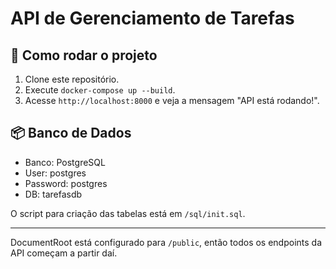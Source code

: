 # API de Gerenciamento de Tarefas

## 🚀 Como rodar o projeto

1. Clone este repositório.
2. Execute `docker-compose up --build`.
3. Acesse `http://localhost:8000` e veja a mensagem "API está rodando!".

## 📦 Banco de Dados

- Banco: PostgreSQL
- User: postgres
- Password: postgres
- DB: tarefasdb

O script para criação das tabelas está em `/sql/init.sql`.

---

DocumentRoot está configurado para `/public`, então todos os endpoints da API começam a partir daí.
